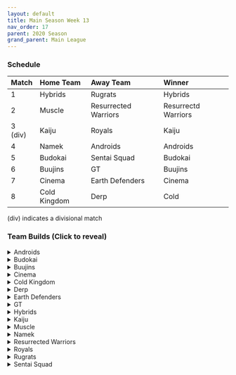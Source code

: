 ```yaml
---
layout: default
title: Main Season Week 13
nav_order: 17
parent: 2020 Season
grand_parent: Main League
---
```

### Schedule

|Match          |  Home Team            | Away Team        | Winner          |
| :-------------| :---------------------| :----------------| :---------------|
| 1             | Hybrids               | Rugrats          |  Hybrids               |
| 2             | Muscle                | Resurrected Warriors | Resurrectd Warriors                |
| 3  (div)      | Kaiju                 | Royals           | Kaiju                |
| 4             | Namek                 | Androids         | Androids                |
| 5             | Budokai               | Sentai Squad     | Budokai                |
| 6             | Buujins               | GT               | Buujins                |
| 7             | Cinema                | Earth Defenders  | Cinema                | 
| 8             | Cold Kingdom          | Derp             | Cold                |

(div) indicates a divisional match

### Team Builds (Click to reveal)

<details>
  <summary>Androids</summary>
  <br />
<br />Home Map: Glacier
<br />Music: Boss Ganges
<br />Weekly Bench: Android 16
<br />Boost Store: Defense +1 (3 zenni)

- Android 17:
    - Super +2, Ki -1 (1)
    - Launch's Support (2)
    - Quick Fast Attack (1)
    - Indignation (1)
    - Fighting Spirit (1)
    - Serious (1)
    - Chiaotzu AI

- Cell (Perfect Form) - Costume 2
    - Attack +2, Defense -1 (1)
    - Eternal Life (4)
    - Serious (1)
    - Savior (1)
    - Broly's Ring (Limiter)
    - Defense +1 (Boost)
    - Cell AI

- Super 17 - Costume 2
    - Super +1 (1)
    - High Tension (3)
    - Fighting Spirit (1)
    - Indignation (1)
    - Savior (1)
    - Yajirobe AI

- Android 19:
    - Defense +2 (2)
    - Power of Rage (2)
    - Master Throw (1)
    - Light Body (1)
    - Latent Energy (1)
    - Majin Buu AI

</details>

<details>
  <summary>Budokai</summary>

<br />
<br />Home Map: Planet Namek
<br />Music: Boss Battle Rock
<br />Weekly bench: Cyborg Tao
<br />Boosts: N/A

- Kid Goku
    - Attack +2/Defense -1 (1)
    - Eternal Life (4)
    - Fighting Spirit (1)
    - Quick Fast Attack (1)
    - Trunks Ai

- Early Goku (Costume 4)
    - Defense +2 Attack -1 (1)
    - Savior (1)
    - Unleash Ki (1)
    - Launch's Support (2)
    - Dende's Healing (2)
    - Tien AI

- End Goku (SSJ) (Costume 2)
    - Ki+1 (1)
    - Indignation (1)
    - Savior (1)
    - Power of Rage (2)
    - Launch's Support (2)
    - Broly's Ring (Limiter)
    - Chiaotzu Ai

- Nam
    - Attack +1 (1)
    - Serious (1)
    - Quick Fast Attack (1)
    - Power of Rage (2)
    - Dende's Healing (2)
    - Trunks Ai


</details>

<details>
  <summary>Buujins</summary>
<br />
<br /> Home Map: Supreme Kai's World
<br />Music: Nanshan
<br />Bench: Kid Buu
<br />Boosts:

- Super Buu - Costume 2
    - Attack +2 Defense -1 (1)
    - Serious! (1)
    - Quick Fast Attack (1)
    - Dende's Healing (2)
    - Master Throw (1)
    - Combo Master (1)
    - Goku AI

- Majuub - Costume 2
    - Attack +1 (1)
    - Latent Energy! (1)
    - Quick Fast Attack (1)
    - Launch's Support (2)
    - Indignation! (1)
    - Light Body (1)
    - Ginyu AI

- Evil Buu - Costume 2
    - Defense +2 (2)
    - Dende's Healing (2)
    - Latent Energy! (1)
    - Serious! (1)
    - Fighting Spirit! (1)
    - Cell AI

- Majin Buu - Costume 2
    - Ki +2 Super -1 (1)
    - Savior (1)
    - Light Body (1)
    - Eternal Life (4)
    - Yajirobe AI

</details>

<details>
  <summary>Cinema</summary>
<br />  
<br />Home Map: Hell
<br />Music: Warlord F
<br />Bench: Fasha
<br />Boosts: 

- Gogeta - Costume 2
    - Ki +2 Super -1 (1)
    - Rush Blast 3 (3)
    - Indignation! (1)
    - Serious! (1)
    - Rising Fighting Spirit (1)
    - Vegeta AI

- Zangya - Costume 2
    - Defense +3 Attack -1 (2)
    - Rush Blast 2 (2)
    - Exquisite Skill (1)
    - Savior (1)
    - Quick Fast Attack (1)
    - Ginyu AI

- Garlic Jr. (Base Form) - Costume 2
    - Defense +2 (2)
    - Launch's Support (2)
    - Dende's Healing (2)
    - Fighting Spirit! (1)
    - Broly's Ring (Limiter)
    - Tien AI

- Turles - Costume 2
    - Super +1 (1)
    - Dende's Healing (2)
    - Launch's Support (2)
    - Fighting Spirit! (1)
    - Indignation! (1)
    - Tien AI

</details>

<details>
  <summary>Cold Kingdom </summary>
  <br />
<br />Home Map: Broly's Planet
<br />Music: Paranoia
<br />Bench: Freeza
<br />Boosts:

 King Cold - Costume 2
    - Attack +1(1)
    - Eternal Life(4)
    - Serious(1)
    - Quick Fast Attack(1)
    - Trunks AI

- First Form Cooler - Costume 2
    - Ki +2 Super -1(1) 
    - Indignation (1) 
    - Savior (1) 
    - Light Body(1)
    - Fighting Spirit(1)
    - Power of Rage(2)
    - Limiter(Free)
    - Yajirobe AI

- Meta Cooler - Costume 2
    - Defense +2(2)
    - Serious(1)
    - Latent Energy(1)
    - Quick Fast Attack(1)
    - Dende’s Healing(2)
    - Trunks AI

- Recoome - Costume 2
    - Ki +1(1)
    - Kibito’s Secret Art(2)
    - Savior(1)
    - Light Body(1)
    - Fighting Spirit(1)
    - Master Throw(1)
    - Tien AI

</details>

<details>
  <summary>Derp</summary>
<br />  
<br />Home Map: Penguin Village
<br />Music: War Begins
<br />Bench: Salza
<br />Boosts:

Note: Forgot to list their weekly bench 

- Devilman - Costume 2
    - ATK +1 (1)
    - Serious (1)
    - Quick Fast Attacks (1)
    - Power of Rage (2)
    - Light Body (1)
    - Combo Master (1)
    - Trunks AI

- Gero - Costume 2
    - Ki +2 Super -1 (1)
    - Indominable Fighting Spirit (2)
    - High Tension (3)
    - Light Body (1)
    - Gohan AI

- Hercule - Costume 2
    - Super +1 (1)
    - Indignation (1)
    - Fighting Spirit (1)
    - Launch Support (2)
    - Unleash Ki (1)
    - Savior (1)
    - Tien AI

- Kibito - Costume 2
    - Attack +2 Defense -1 (1)
    - Serious (1)
    - Quick Fast Attacks (1)
    - Dende's Healing (2)
    - Launch Support (2)
    - Goku AI

</details>

<details>
  <summary>Earth Defenders</summary>
  <br />
<br />Home Map: Mt. Paozu
<br />Music: Aether
<br />Bench: SSJ1 Mid Vegeta
<br />Boosts:

- Yamcha
    - Defense +3 Attack -1 (2)
    - Dragon Power (3)
    - Latent Energy (1)
    - Quick Fast Attack (1)
    - Tien AI

- Krillin
    - Attack +1 (1)
    - Dende's Healing (2)
    - Indomitable Fighting Spirit (2)
    - Serious (1)
    - Quick Fast Attack (1)
    - Trunks AI

- Base Mid Goku
    - Super +2 Ki -1 (1)
    - Power of Rage (2)
    - Savior (1)
    - Indignation (1)
    - Launch's Support (2)
    - Tien AI


- Tien - Costume 2
    - Defense +2 (2)
    - Eternal Life (4)
    - Latent Energy! (1)
    - Yajirobe AI

</details>

<details>
  <summary>GT</summary>
<br />  
<br />Home Map: Kings Castle
<br />Music: Turbulence
<br />Bench: Baby Vegeta
<br />Boosts:

Note: Forgot to list GT Goku’s form

- Syn Shenron (Costume 2)
    - Defense +3/Attack -1 (2)
    - Eternal Life (4)
    - Latent Energy (1)
    - Broly's Ring (Free)
    - AI - Frieza

- SSJ3 GT Goku (Costume 2)
    - Ki +1 (1)
    - Launchs Support (2)
    - Indignation (1)
    - Light Body  (1)
    - Fighting Spirit (1)
    - Savior (1)
    - Limiter (Free)
    - AI - Tien
 
 Pan (Costume 2)
    - Super +1 (1)
    - Light Body (1)
    - Dragon Power (3)
    - Savior (1)
    - Fighting Spirit (1)
    - AI - Yajirobe

- SSJ4 Vegeta (Costume 2)
    - Attack +2/Defense -1 (1)
    - Serious (1)
    - Rush Blast 3 (3)
    - Dende's Healing (2)
    - Broly's Ring (Free)
    - AI - Yajirobe


</details>

<details>
  <summary>Hybrids</summary>
<br />  
<br />Home Map: Wastelands
<br />Music: Dragon Castle
<br />Bench:  Kid Gohan
<br />Boosts:

- Ultimate Gohan
    - Attack +2 Defense -1 (1)
    - Serious (1)
    - Quick Fast Attack (1)
    - Eternal Life (4)
    - Majin Buu Ai

- Teen Gohan (SSJ) - Costume 1
    - Super +2, Ki-1 (1)
    - Indignation (1)
    - Fighting Spirit (1)
    - Launch’s Support (2)
    - Dende's Healing (2)
    - Chiaotzu Ai

- Sword Trunks (Base)
    - Ki + 2 Super - 1 (1)
    - Launch’s Support (2)
    - Dende's Healing (2)
    - Indignation(1)
    - Savior (1)
    - Broly's Ring (free)
    - Frieza AI

- Future Gohan (SSJ)
    - Ki +1 (1)
    - Fighting Spirit (1)
    - Latent Energy (1)
    - Serious (1)
    - Savior (1)
    - Kibito's Secret Art (2)
    - Frieza Ai

</details>

<details>
  <summary>Kaiju</summary>
<br />  
<br />Home Map: Rocky Area
<br />Music: Crongus
<br />Bench: Raditz
<br />Boosts:  Attack +1 (4z), Ki +1 (4z), Power of Rage (3z), Latent Energy! (2z)

- Bardock - Costume 2
    - Attack +2 Defense -1 (1)
    - Attack +1 (Boost!)
    - Fighting Spirit (1)
    - Serious (1)
    - Quick Fast Attack (1)
    - Combo Master (1)
    - Dende's Healing (2)
    - Majin Buu Ai

- King Vegeta - Costume 2
    - Defense +2 (2)
    - Power of Rage (boost)
    - Savior (1)
    - Eternal life (4)
    - Yajirobe Ai

- Nappa - Costume 2 (This is a must)
    - Defense +3 Attack -1 (2)
    - Latent Energy (Boost!)
    - Fighting spirit (1)
    - Savior (1)
    - Indignation (1)
    - Dende's Healing (2)
    - Yajirobe Ai

- Scouter Vegeta - Costume 2
    - Super +2 Ki - 1 (1)
    - Ki +1 (Boost!)
    - Serious (1)
    - Latent Energy (1)
    - Indignation (1)
    - Quick Fast Attack (1)
    - Launch's Support (2)
    - Chiaotzu Ai

</details>

<details>
  <summary>Muscle</summary>
<br />  
<br />Home Map: Muscle Tower
<br />Music: Epic Boss Fight
<br />Bench: Bojack
<br />Boosts:

- Android 13 (costume 2)
    - Attack +1 (1)
    - Dende’s Healing (2)
    - Tension Up (2)
    - Mirage (1)
    - Indignation (1)
    - Goku AI

- SSJ Trunks (costume 2)
    - Attack +2 Def -1 (1)
    - Dende's Healing (2)
    - Serious (1)
    - Quick Fast Attack (1)
    - Mirage (1)
    - Savior (1)
    - Goku AI

- Roshi (costume 3)
    - Ki+1 (1)
    - Power of Rage (2)
    - Kibito Secret Art (2)
    - Savior (1)
    - Indignation (1)
    - Ginyu AI

- SSJ Broly (costume 2)
    - Def +2 (2)
    - Eternal Life (4)
    - Light Body (1)
    - Goku AI

</details>

<details>
  <summary>Namek</summary>
<br />  
<br />Home Map: Kami's Lookout
<br />Music: Fight me if you can
<br />Bench: Nail
<br />Boosts:

Notes: Failed to post before the deadline. Lineup order was randomized and last used legal builds were used.

- Tambourine
    - Attack+2, Defense-1 (1)
    - Dende's Healing (2)
    - Combo Master (1)
    - Master Throw (1)
    - Serious (1)
    - Quick Fast Attack (1)
    - Trunks ai

- King Piccolo
    - Defense+2 (2)
    - Power of Rage (2)
    - Latent Energy (1)
    - Fighting Spirit (1)
    - Savior (1)
    - Tien ai

- Late Piccolo
    - Attack+1
    - Power of Rage (2)
    - Serious (1)
    - Latent Energy (1)
    - Light Body (1)
    - Quick Fast Attack (1)
    - Tien ai

- Nuova
    - Super+1 (1)
    - Dende's Healing (2)
    - Launch's Support (2)
    - Indignation (1)
    - Light Body (1)
    - Tien ai

</details>

<details>
  <summary>Resurrected Warriors</summary>
<br />  
<br />Home Map: Desert
<br />Music: Action Fight
<br />Bench: Early Piccolo
<br />Boosts:

- Eighter - Costume 2
    - Defence +3 Attack down 1 (2)
    - Eternal Life (4)
    - Light Body (1)
    - Cell AI

- Videl - Costume 3:
    - Defence +2 (2)
    - Launch Support (2)
    - Power Of Rage (2)
    - Indigniation (1)
    - Krillin AI

- End Vegeta (Ssj) - Costume 1
    - Attack +1 (1)
    - Launchs Support (2)
    - Savior (1)
    - Quick Fast Attack (1)
    - Fighting Spirit (1)
    - Light Body (1)
    - Chiaotzu AI

- Android 18 - Costume 3
    - Super +2 ki down 1 (1)
    - Hi Tension (3)
    - Kibitos Secret Art (2)
    - Savior (1)
    - Yajirobe Ai


</details>


<details>
  <summary>Royals</summary>
<br />  
<br />Home Map: Hyperbolic Time Chamber
<br />Music: Thunder
<br />Bench: Pilaf
<br />Boosts: Attack +1, Kibitos Secret Art (7z)

- Majin Vegeta
    - Attack +2 Defense -1 (1)
    - Attack +1 (boost)
    - Quick-Fast Attack (1)
    - Serious (1)
    - Eternal Life (4)
    - Chiaotzu AI

- Slug
    - Ki +1 (1)
    - Savior (1)
    - Latent Energy (1)
    - Fighting Spirit (1)
    - Lightbody (1)
    - Dende's Healing (2)
    - Tien AI

- Mecha Frieza
    - Defense +2 Attack -1 (1)
    - Savior (1)
    - Indignation (1)
    - Dende's Healing (2)
    - Launch's Support (2)
    - Kibitos Secret Art (Boost)
    - Vegeta AI

- Dabura
    - Ki +2 Super -1 (1)
    - Master Blast (1)
    - Serious (1)
    - Quick-Fast Attack (1)
    - Indignation (1) 
    - Launch's Support (2)
    - Default Ai


</details>

<details>
  <summary>Rugrats</summary>
<br />  
<br />Home Map: City Ruins
<br />Music: Nanga-F
<br />Bench: Saibaman
<br />Boosts:

Fusions ON

- Cell Jr (costume 2)
    - Ki +1 (1)
    - Dragon Power (3)
    - Light Body (1)
    - Active Heart (1)
    - Quick Fast Attack (1)
    - Trunks AI

- SSJ Goten (costume 1)
    - Attack +1 (1)
    - Indignation (1)
    - Dende's Healing (2)
    - Fighting Spirit (1)
    - Kibito's Secret Arts (2)
    - Chaiotzu AI

- Kid Trunks (costume 2)
    - Ki +2 Super -1 (1)
    - Indignation (1)
    - Dende's Healing (2)
    - Fighting Spirit (1)
    - Kibito's Secret Arts (2)
    - Broly's Ring (limiter)
    - Chaiotzu AI

- Arale (costume 2)
    - Attack +2 Defense -1 (1)
    - Latent Energy (1)
    - Serious (1)
    - Savior (1) 
    - Unleash Ki (1)
    - Launch's Support (2)
    - Yajirobe AI

</details>

<details>
  <summary>Sentai Squad</summary>
<br />  
<br />Home Map: Frieza's Ship
<br />Music: Hurricane
<br />Bench:  Burter
<br />Boosts: Rising Fighting Spirit (1z)

- Saiyawoman - Costume 2
    - Defense +2 (2)
    - Dragon Power (3)
    - Dende's Healing (2)
    - Rising Fighting Spirit (Boost)
    - Cell AI

- Saiyaman - Costume 2
    - Ki +1 (1)
    - Dragon Power (3)
    - Savior (1)
    - Fighting Spirit! (1)
    - Light Body (1)
    - Ginyu AI

- Captain Ginyu - Costume 2]
    - Attack +1 (1)
    - Eternal Life (4)
    - Power of Rage (2)
    - Goku AI

- Jeice - Costume 2
    - Super +2 Ki -1 (1)
    - Power of Rage (2)
    - Kibito's Secret Art (2)
    - Light Body (1)
    - Savior (1)
    - Yajirobe AI

</details>
